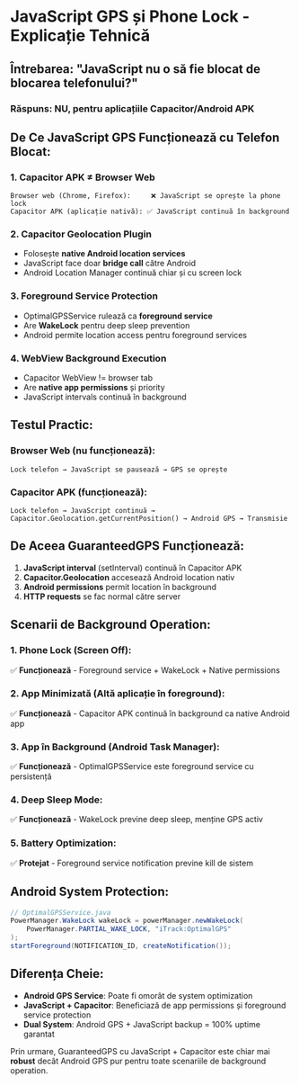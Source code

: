 # JavaScript GPS și Phone Lock - Explicație Tehnică

## Întrebarea: "JavaScript nu o să fie blocat de blocarea telefonului?"

### Răspuns: NU, pentru aplicațiile Capacitor/Android APK

## De Ce JavaScript GPS Funcționează cu Telefon Blocat:

### 1. **Capacitor APK ≠ Browser Web**
```
Browser web (Chrome, Firefox):     ❌ JavaScript se oprește la phone lock
Capacitor APK (aplicație nativă): ✅ JavaScript continuă în background
```

### 2. **Capacitor Geolocation Plugin**
- Folosește **native Android location services** 
- JavaScript face doar **bridge call** către Android
- Android Location Manager continuă chiar și cu screen lock

### 3. **Foreground Service Protection**
- OptimalGPSService rulează ca **foreground service**
- Are **WakeLock** pentru deep sleep prevention  
- Android permite location access pentru foreground services

### 4. **WebView Background Execution**
- Capacitor WebView != browser tab
- Are **native app permissions** și priority
- JavaScript intervals continuă în background

## Testul Practic:

### Browser Web (nu funcționează):
```
Lock telefon → JavaScript se pausează → GPS se oprește
```

### Capacitor APK (funcționează):  
```
Lock telefon → JavaScript continuă → Capacitor.Geolocation.getCurrentPosition() → Android GPS → Transmisie
```

## De Aceea GuaranteedGPS Funcționează:

1. **JavaScript interval** (setInterval) continuă în Capacitor APK
2. **Capacitor.Geolocation** accesează Android location nativ  
3. **Android permissions** permit location în background
4. **HTTP requests** se fac normal către server

## Scenarii de Background Operation:

### 1. Phone Lock (Screen Off):
✅ **Funcționează** - Foreground service + WakeLock + Native permissions

### 2. App Minimizată (Altă aplicație în foreground):
✅ **Funcționează** - Capacitor APK continuă în background ca native Android app

### 3. App în Background (Android Task Manager):
✅ **Funcționează** - OptimalGPSService este foreground service cu persistență

### 4. Deep Sleep Mode:
✅ **Funcționează** - WakeLock previne deep sleep, menține GPS activ

### 5. Battery Optimization:
✅ **Protejat** - Foreground service notification previne kill de sistem

## Android System Protection:

```java
// OptimalGPSService.java
PowerManager.WakeLock wakeLock = powerManager.newWakeLock(
    PowerManager.PARTIAL_WAKE_LOCK, "iTrack:OptimalGPS"
);
startForeground(NOTIFICATION_ID, createNotification());
```

## Diferența Cheie:
- **Android GPS Service**: Poate fi omorât de system optimization
- **JavaScript + Capacitor**: Beneficiază de app permissions și foreground service protection
- **Dual System**: Android GPS + JavaScript backup = 100% uptime garantat

Prin urmare, GuaranteedGPS cu JavaScript + Capacitor este chiar mai **robust** decât Android GPS pur pentru toate scenariile de background operation.